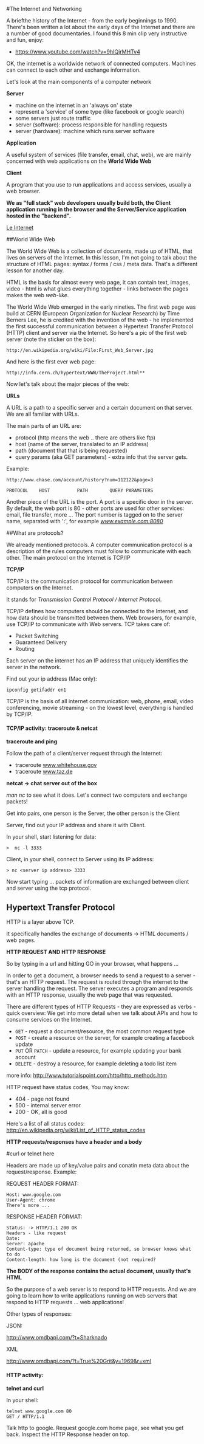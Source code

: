 #The Internet and Networking

A briefthe history of the Internet - from the early beginnings to 1990. There's been written a lot about the early days of the Internet and there are a number of good documentaries. I found this 8 min clip very instructive and fun, enjoy:

- https://www.youtube.com/watch?v=9hIQjrMHTv4

OK, the internet is a worldwide network of connected computers. Machines can connect to each other and exchange information.

Let's look at the main components of a computer network

**Server**

  * machine on the internet in an 'always on' state
  * represent a 'service' of some type (like facebook or google search)
  * some servers just route traffic
  * server (software): process responsible for handling requests
  * server (hardware): machine which runs server software
    
**Application**

A useful system of services (file transfer, email, chat, web), we are mainly concerned with web applications on the **World Wide Web**

**Client**

A program that you use to run applications and access services, usually a web browser. 

**We as "full stack" web developers usually build both, the Client application running in the browser  and the Server/Service application hosted in the "backend".**

[Le Internet](https://github.com/wdi-sf-fall/notes/blob/master/week_01_fundamentals/day_1_web_basics/dusk_web_intro/InternetAndNetworking.png)
	
##World Wide Web

The World Wide Web is a collection of documents, made up of HTML, that lives on servers of the Internet. In this lesson, I'm not going to talk about the structure of HTML pages: syntax / forms / css / meta data. That's a different lesson for another day.

HTML is the basis for almost every web page, it can contain text, images, video - html is what glues everything together - links between the pages makes the web *web-like*. 

The World Wide Web emerged in the early nineties. The first web page was build at CERN (European Organization for Nuclear Research) by Time Berners Lee, he is credited with the invention of the web - he implemented the first successful communication between a Hypertext Transfer Protocol (HTTP) client and server via the Internet. So here's a pic of the first web server (note the sticker on the box):

	http://en.wikipedia.org/wiki/File:First_Web_Server.jpg 

And here is the first ever web page:

	http://info.cern.ch/hypertext/WWW/TheProject.html**

Now let's talk about the major pieces of the web:

**URLs**

A URL is a path to a specific server and a certain document on that server. We are all familiar with URLs.

The main parts of an URL are:

- protocol  (http means the web .. there are others like ftp)
- host (name of the server, translated to an IP address)
- path (document that that is being requested)
- query params (aka GET parameters) - extra info that the server gets. 

Example:

	http://www.chase.com/account/history?num=112122&page=3

	PROTOCOL    HOST          PATH        QUERY PARAMETERS

Another piece of the URL is the port. A port is a specific door in the server. By default, the web port is 80 - other ports are used for other services: email, file transfer, more … The port number is tagged on to the server name, separated with ':', for example *www.example.com:8080*

##What are protocols?

We already mentioned protocols. A computer communication protocol is a description of the rules computers must follow to communicate with each other. The main protocol on the Internet is TCP/IP

**TCP/IP**

TCP/IP is the communication protocol for communication between computers on the Internet.  

It stands for *Transmission Control Protocol / Internet Protocol*.  

TCP/IP defines how computers should be connected to the Internet, and how data should be transmitted between them. Web browsers, for example, use TCP/IP to communicate with Web servers. TCP takes care of:

- Packet Switching
- Guaranteed Delivery
- Routing

Each server on the internet has an IP address that uniquely identifies the server in the network.

Find out your ip address (Mac only):

	ipconfig getifaddr en1

TCP/IP is the basis of all internet communication: web, phone, email, video conferencing, movie streaming - on the lowest level, everything is handled by TCP/IP.  

#### TCP/IP activity: traceroute & netcat

**traceroute and ping**

Follow the path of a client/server request through the Internet:

- traceroute www.whitehouse.gov 
- traceroute www.taz.de

**netcat -> chat server out of the box**

*man nc* to see what it does. Let's connect two computers and exchange packets! 

Get into pairs, one person is the Server, the other person is the Client

Server, find out your IP address and share it with Client.

In your shell, start listening for data:

	>  nc -l 3333

Client, in your shell, connect to Server using its IP address:

	> nc <server ip address> 3333

Now start typing … packets of information are exchanged between client and server using the tcp protocol.


## Hypertext Transfer Protocol

HTTP is a layer above TCP. 

It specifically handles the exchange of documents -> HTML documents / web pages.

**HTTP REQUEST AND HTTP RESPONSE**

So by typing in a url and hitting GO in your browser, what happens …

In order to get a document, a browser needs to send a request to a server - that's an HTTP request. The request is routed through the internet to the server handling the request. The server executes a program and responds with an HTTP response, usually the web page that was requested.

There are different types of HTTP Requests - they are expressed as verbs - quick overview: We get into more detail when we talk about APIs and how to consume services on the Internet.

* `GET` - request a document/resource, the most common request type
* `POST` - create a resource on the server, for example creating a facebook update
* `PUT` OR `PATCH` - update a resource, for example updating your bank account
* `DELETE` - destroy a resource, for example deleting a todo list item

more info: http://www.tutorialspoint.com/http/http_methods.htm

HTTP request have status codes, You may know:

- 404 - page not found
- 500 - internal server error
- 200 - OK, all is good

Here's a list of all status codes: http://en.wikipedia.org/wiki/List_of_HTTP_status_codes

**HTTP requests/responses have a header and a body**

#curl or telnet here

Headers are made up of key/value pairs and conatin meta data about the request/response. Example:

REQUEST HEADER FORMAT:

	Host: www.google.com
	User-Agent: chrome
	There's more ...


RESPONSE HEADER FORMAT: 

	Status: -> HTTP/1.1 200 OK 
	Headers - like request
	Date: 
	Server: apache
	Content-type: type of document being returned, so browser knows what to do
	Content-length: how long is the document (not required?

**The BODY of the response contains the actual document, usually that's HTML**

So the purpose of a web server is to respond to HTTP requests. And we are going to learn how to write applications running on web servers that respond to HTTP requests … web applications!

Other types of responses:

JSON:

http://www.omdbapi.com/?t=Sharknado


XML

http://www.omdbapi.com/?t=True%20Grit&y=1969&r=xml


#### HTTP activity: 

**telnet and curl**

In your shell:

	telnet www.google.com 80
	GET / HTTP/1.1

Talk http to google. Request google.com home page, see what you get back. Inspect the HTTP Response header on top.




